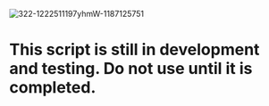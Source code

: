 ![322-1222511197yhmW-1187125751](https://github.com/DravenWB/Microsoft_PowerShell_Scripts/assets/46582061/f6c79d28-e124-412c-b3be-6ca888e835d4)

# This script is still in development and testing. Do not use until it is completed.

